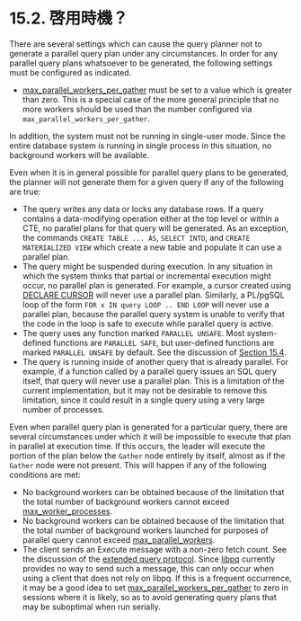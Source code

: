 # 15.2. 啓用時機？

There are several settings which can cause the query planner not to generate a parallel query plan under any circumstances. In order for any parallel query plans whatsoever to be generated, the following settings must be configured as indicated.

* [max\_parallel\_workers\_per\_gather](https://www.postgresql.org/docs/12/runtime-config-resource.html#GUC-MAX-PARALLEL-WORKERS-PER-GATHER) must be set to a value which is greater than zero. This is a special case of the more general principle that no more workers should be used than the number configured via `max_parallel_workers_per_gather`.

In addition, the system must not be running in single-user mode. Since the entire database system is running in single process in this situation, no background workers will be available.

Even when it is in general possible for parallel query plans to be generated, the planner will not generate them for a given query if any of the following are true:

* The query writes any data or locks any database rows. If a query contains a data-modifying operation either at the top level or within a CTE, no parallel plans for that query will be generated. As an exception, the commands `CREATE TABLE ... AS`, `SELECT INTO`, and `CREATE MATERIALIZED VIEW` which create a new table and populate it can use a parallel plan.
* The query might be suspended during execution. In any situation in which the system thinks that partial or incremental execution might occur, no parallel plan is generated. For example, a cursor created using [DECLARE CURSOR](https://www.postgresql.org/docs/12/sql-declare.html) will never use a parallel plan. Similarly, a PL/pgSQL loop of the form `FOR x IN query LOOP .. END LOOP` will never use a parallel plan, because the parallel query system is unable to verify that the code in the loop is safe to execute while parallel query is active.
* The query uses any function marked `PARALLEL UNSAFE`. Most system-defined functions are `PARALLEL SAFE`, but user-defined functions are marked `PARALLEL UNSAFE` by default. See the discussion of [Section 15.4](https://www.postgresql.org/docs/12/parallel-safety.html).
* The query is running inside of another query that is already parallel. For example, if a function called by a parallel query issues an SQL query itself, that query will never use a parallel plan. This is a limitation of the current implementation, but it may not be desirable to remove this limitation, since it could result in a single query using a very large number of processes.

Even when parallel query plan is generated for a particular query, there are several circumstances under which it will be impossible to execute that plan in parallel at execution time. If this occurs, the leader will execute the portion of the plan below the `Gather` node entirely by itself, almost as if the `Gather` node were not present. This will happen if any of the following conditions are met:

* No background workers can be obtained because of the limitation that the total number of background workers cannot exceed [max\_worker\_processes](https://www.postgresql.org/docs/12/runtime-config-resource.html#GUC-MAX-WORKER-PROCESSES).
* No background workers can be obtained because of the limitation that the total number of background workers launched for purposes of parallel query cannot exceed [max\_parallel\_workers](https://www.postgresql.org/docs/12/runtime-config-resource.html#GUC-MAX-PARALLEL-WORKERS).
* The client sends an Execute message with a non-zero fetch count. See the discussion of the [extended query protocol](https://www.postgresql.org/docs/12/protocol-flow.html#PROTOCOL-FLOW-EXT-QUERY). Since [libpq](https://www.postgresql.org/docs/12/libpq.html) currently provides no way to send such a message, this can only occur when using a client that does not rely on libpq. If this is a frequent occurrence, it may be a good idea to set [max\_parallel\_workers\_per\_gather](https://www.postgresql.org/docs/12/runtime-config-resource.html#GUC-MAX-PARALLEL-WORKERS-PER-GATHER) to zero in sessions where it is likely, so as to avoid generating query plans that may be suboptimal when run serially.

